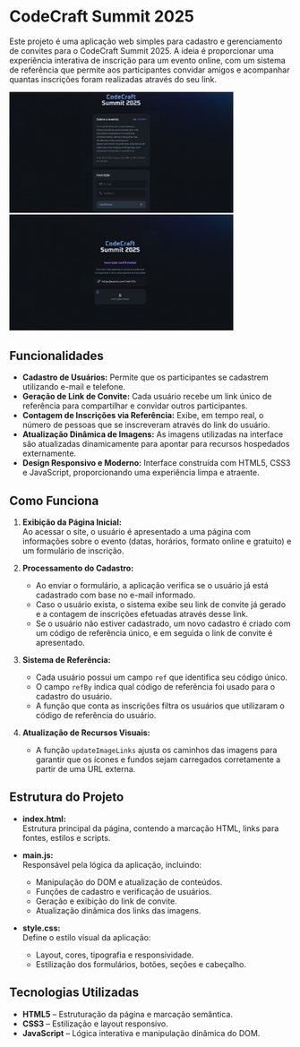 # CodeCraft Summit 2025

Este projeto é uma aplicação web simples para cadastro e gerenciamento de convites para o CodeCraft Summit 2025. A ideia é proporcionar uma experiência interativa de inscrição para um evento online, com um sistema de referência que permite aos participantes convidar amigos e acompanhar quantas inscrições foram realizadas através do seu link.

<img src="./image.png" alt="Visual do Projeto" width="400" />
<img src="./image copy.png" alt="Visual do Projeto" width="400" />

## Funcionalidades

- **Cadastro de Usuários:** Permite que os participantes se cadastrem utilizando e-mail e telefone.
- **Geração de Link de Convite:** Cada usuário recebe um link único de referência para compartilhar e convidar outros participantes.
- **Contagem de Inscrições via Referência:** Exibe, em tempo real, o número de pessoas que se inscreveram através do link do usuário.
- **Atualização Dinâmica de Imagens:** As imagens utilizadas na interface são atualizadas dinamicamente para apontar para recursos hospedados externamente.
- **Design Responsivo e Moderno:** Interface construída com HTML5, CSS3 e JavaScript, proporcionando uma experiência limpa e atraente.

## Como Funciona

1. **Exibição da Página Inicial:**  
   Ao acessar o site, o usuário é apresentado a uma página com informações sobre o evento (datas, horários, formato online e gratuito) e um formulário de inscrição.

2. **Processamento do Cadastro:**

   - Ao enviar o formulário, a aplicação verifica se o usuário já está cadastrado com base no e-mail informado.
   - Caso o usuário exista, o sistema exibe seu link de convite já gerado e a contagem de inscrições efetuadas através desse link.
   - Se o usuário não estiver cadastrado, um novo cadastro é criado com um código de referência único, e em seguida o link de convite é apresentado.

3. **Sistema de Referência:**

   - Cada usuário possui um campo `ref` que identifica seu código único.
   - O campo `refBy` indica qual código de referência foi usado para o cadastro do usuário.
   - A função que conta as inscrições filtra os usuários que utilizaram o código de referência do usuário.

4. **Atualização de Recursos Visuais:**
   - A função `updateImageLinks` ajusta os caminhos das imagens para garantir que os ícones e fundos sejam carregados corretamente a partir de uma URL externa.

## Estrutura do Projeto

- **index.html:**  
  Estrutura principal da página, contendo a marcação HTML, links para fontes, estilos e scripts.

- **main.js:**  
  Responsável pela lógica da aplicação, incluindo:

  - Manipulação do DOM e atualização de conteúdos.
  - Funções de cadastro e verificação de usuários.
  - Geração e exibição do link de convite.
  - Atualização dinâmica dos links das imagens.

- **style.css:**  
  Define o estilo visual da aplicação:
  - Layout, cores, tipografia e responsividade.
  - Estilização dos formulários, botões, seções e cabeçalho.

## Tecnologias Utilizadas

- **HTML5** – Estruturação da página e marcação semântica.
- **CSS3** – Estilização e layout responsivo.
- **JavaScript** – Lógica interativa e manipulação dinâmica do DOM.
